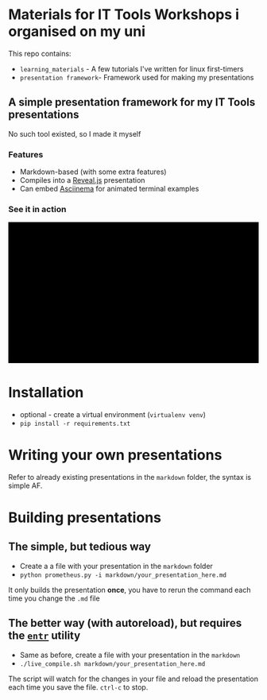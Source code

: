 # Materials for IT Tools Workshops i organised on my uni

This repo contains:
- `learning_materials` - A few tutorials I've written for linux first-timers  
- `presentation framework`- Framework used for making my presentations


## A simple presentation framework for my IT Tools presentations
No such tool existed, so I made it myself

### Features
* Markdown-based (with some extra features)
* Compiles into a [Reveal.js](https://revealjs.com/) presentation
* Can embed [Asciinema](https://asciinema.org/) for animated terminal examples

### See it in action

![demo gif](./presentation_framework/demo.gif)

# Installation
* optional - create a virtual environment (`virtualenv venv`)
* `pip install -r requirements.txt`

# Writing your own presentations
Refer to already existing presentations in the `markdown` folder,
the syntax is simple AF.

# Building presentations
## The simple, but tedious way
* Create a a file with your presentation in the `markdown` folder
* `python prometheus.py -i markdown/your_presentation_here.md`

It only builds the presentation **once**, you have to rerun the command each time
you change the `.md` file

## The better way (with autoreload), but requires the [`entr`](http://eradman.com/entrproject/) utility
* Same as before, create a file with your presentation in the `markdown`
* `./live_compile.sh markdown/your_presentation_here.md`

The script will watch for the changes in your file and reload the presentation
each time you save the file. `ctrl-c` to stop.

